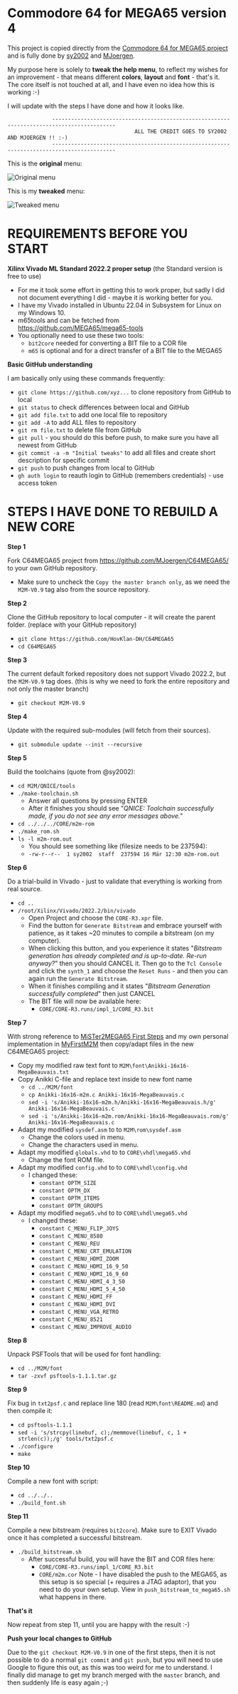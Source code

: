 Commodore 64 for MEGA65 version 4
=================================

This project is copied directly from the [Commodore 64 for MEGA65 project](https://github.com/MJoergen/C64MEGA65) and is fully done by [sy2002](https://github.com/sy2002) and [MJoergen](https://github.com/MJoergen).

My purpose here is solely to **tweak the help menu**, to reflect my wishes for an improvement - that means different **colors**, **layout** and **font** - that's it. The core itself is not touched at all, and I have even no idea how this is working :-)

I will update with the steps I have done and how it looks like.

                  ------------------------------------------------------------------------------------------
                                            ALL THE CREDIT GOES TO SY2002 AND MJOERGEN !! :-)
                  ------------------------------------------------------------------------------------------

This is the **original** menu:

![Original menu](http://howto.dk/MiSTer2MEGA65-Color-Schema/org1.jpg)

This is my **tweaked** menu:

![Tweaked menu](http://howto.dk/MiSTer2MEGA65-Color-Schema/tweaked1.jpg)


REQUIREMENTS BEFORE YOU START
=============================

**Xilinx Vivado ML Standard 2022.2 proper setup** (the Standard version is free to use)

  - For me it took some effort in getting this to work proper, but sadly I did not document everything I did - maybe it is working better for you.
  - I have my Vivado installed in Ubuntu 22.04 in Subsystem for Linux on my Windows 10.
  - m65tools and can be fetched from https://github.com/MEGA65/mega65-tools
  - You optionally need to use these two tools:
    - `bit2core` needed for converting a BIT file to a COR file
    - `m65` is optional and for a direct transfer of a BIT file to the MEGA65

**Basic GitHub understanding**

I am basically only using these commands frequently:
  - `git clone https://github.com/xyz...` to clone repository from GitHub to local
  - `git status` to check differences between local and GitHub
  - `git add file.txt` to add one local file to repository
  - `git add -A` to add ALL files to repository
  - `git rm file.txt` to delete file from GitHub
  - `git pull` - you should do this before push, to make sure you have all newest from GitHub
  - `git commit -a -m "Initial tweaks"` to add all files and create short description for specific commit
  - `git push` to push changes from local to GitHub
  - `gh auth login` to reauth login to GitHub (remembers credentials) - use access token


STEPS I HAVE DONE TO REBUILD A NEW CORE
=======================================

**Step 1**

Fork C64MEGA65 project from https://github.com/MJoergen/C64MEGA65/ to your own GitHub repository.
  - Make sure to uncheck the `Copy the master branch only`, as we need the `M2M-V0.9` tag also from the source repository.


**Step 2**

Clone the GitHub repository to local computer - it will create the parent folder.
(replace with your GitHub repository)
  - `git clone https://github.com/HovKlan-DH/C64MEGA65`
  - `cd C64MEGA65`


**Step 3**

The current default forked repository does not support Vivado 2022.2, but the `M2M-V0.9` tag does.
(this is why we need to fork the entire repository and not only the master branch)
  - `git checkout M2M-V0.9`


**Step 4**

Update with the required sub-modules (will fetch from their sources).
  - `git submodule update --init --recursive`


**Step 5**

Build the toolchains (quote from @sy2002):
  - `cd M2M/QNICE/tools`
  - `./make-toolchain.sh`
    - Answer all questions by pressing ENTER
    - After it finishes you should see "*QNICE: Toolchain successfully made, if you do not see any error messages above.*"
  - `cd ../../../CORE/m2m-rom`
  - `./make_rom.sh`
  - `ls -l m2m-rom.out`
    - You should see something like (filesize needs to be 237594):
    - `-rw-r--r--  1 sy2002  staff  237594 16 Mär 12:30 m2m-rom.out`


**Step 6**

Do a trial-build in Vivado - just to validate that everything is working from real source.
  - `cd ..`
  - `/root/Xilinx/Vivado/2022.2/bin/vivado`
    - Open Project and choose the `CORE-R3.xpr` file.
    - Find the button for `Generate Bitstream` and embrace yourself with patience, as it takes ~20 minutes to compile a bitstream (on my computer).
    - When clicking this button, and you experience it states "*Bitstream generation has already completed and is up-to-date. Re-run anyway?*" then you should CANCEL it. Then go to the `Tcl Console` and click the `synth_1` and choose the `Reset Runs` - and then you can again run the `Generate Bitstream`.
    - When it finishes compiling and it states "*Bitstream Generation successfully completed*" then just CANCEL
    - The BIT file will now be available here:
      - `CORE/CORE-R3.runs/impl_1/CORE_R3.bit`


**Step 7**

With strong reference to [MiSTer2MEGA65 First Steps](https://github.com/sy2002/MiSTer2MEGA65/wiki/2.-First-Steps) and my own personal implementation in [MyFirstM2M](https://github.com/HovKlan-DH/MyFirstM2M) then copy/adapt files in the new C64MEGA65 project:
  - Copy my modified raw text font to `M2M\font\Anikki-16x16-MegaBeauvais.txt`
  - Copy Anikki C-file and replace text inside to new font name
    - `cd ../M2M/font`
    - `cp Anikki-16x16-m2m.c Anikki-16x16-MegaBeauvais.c`
    - `sed -i 's/Anikki-16x16-m2m.h/Anikki-16x16-MegaBeauvais.h/g' Anikki-16x16-MegaBeauvais.c`
    - `sed -i 's/Anikki-16x16-m2m.rom/Anikki-16x16-MegaBeauvais.rom/g' Anikki-16x16-MegaBeauvais.c`
  - Adapt my modified `sysdef.asm` to to `M2M\rom\sysdef.asm`
    - Change the colors used in menu.
    - Change the characters used in menu.
  - Adapt my modified `globals.vhd` to to `CORE\vhdl\mega65.vhd`
    - Change the font ROM file.
  - Adapt my modified `config.vhd` to to `CORE\vhdl\config.vhd`
    - I changed these:
      - `constant OPTM_SIZE`
      - `constant OPTM_DX`
      - `constant OPTM_ITEMS`
      - `constant OPTM_GROUPS`
  - Adapt my modified `mega65.vhd` to to `CORE\vhdl\mega65.vhd`
    - I changed these:
      - `constant C_MENU_FLIP_JOYS`
      - `constant C_MENU_8580`
      - `constant C_MENU_REU`
      - `constant C_MENU_CRT_EMULATION`
      - `constant C_MENU_HDMI_ZOOM`
      - `constant C_MENU_HDMI_16_9_50`
      - `constant C_MENU_HDMI_16_9_60`
      - `constant C_MENU_HDMI_4_3_50`
      - `constant C_MENU_HDMI_5_4_50`
      - `constant C_MENU_HDMI_FF`
      - `constant C_MENU_HDMI_DVI`
      - `constant C_MENU_VGA_RETRO`
      - `constant C_MENU_8521`
      - `constant C_MENU_IMPROVE_AUDIO`


**Step 8**

Unpack PSFTools that will be used for font handling:
  - `cd ../M2M/font`
  - `tar -zxvf psftools-1.1.1.tar.gz`


**Step 9**

Fix bug in `txt2psf.c` and replace line 180 (read `M2M\font\README.md`) and then compile it:
  - `cd psftools-1.1.1`
  - `sed -i 's/strcpy(linebuf, c);/memmove(linebuf, c, 1 + strlen(c));/g' tools/txt2psf.c`
  - `./configure`
  - `make`


**Step 10**

Compile a new font with script:
  - `cd ../../..`
  - `./build_font.sh`


**Step 11**

Compile a new bitstream (requires `bit2core`).
Make sure to EXIT Vivado once it has completed a successful bitstream.
  - `./build_bitstream.sh`
    - After successful build, you will have the BIT and COR files here:
      - `CORE/CORE-R3.runs/impl_1/CORE_R3.bit`
      - `CORE/m2m.cor`
Note - I have disabled the push to the MEGA65, as this setup is so special (+ requires a JTAG adaptor), that you need to do your own setup.
View in `push_bitstream_to_mega65.sh` what happens in there.


**That's it**

Now repeat from step 11, until you are happy with the result :-)


**Push your local changes to GitHub**

Due to the `git checkout M2M-V0.9` in one of the first steps, then it is not possible to do a normal `git commit` and `git push`, but you will need to use Google to figure this out, as this was too weird for me to understand. I finally did manage to get my branch merged with the `master` branch, and then suddenly life is easy again ;-)
